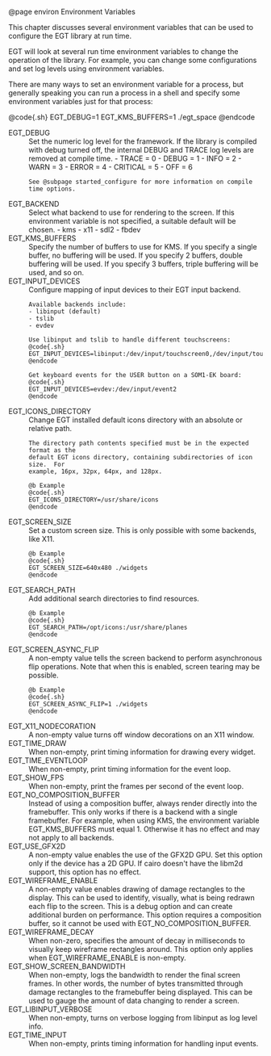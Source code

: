  @page environ Environment Variables

This chapter discusses several environment variables that can be used to
configure the EGT library at run time.

EGT will look at several run time environment variables to change the operation
of the library.  For example, you can change some configurations and set log
levels using environment variables.

There are many ways to set an environment variable for a process, but generally
speaking you can run a process in a shell and specify some environment
variables just for that process:

@code{.sh}
EGT_DEBUG=1 EGT_KMS_BUFFERS=1 ./egt_space
@endcode

<dl>
  <dt>EGT_DEBUG</dt>
  <dd>
    Set the numeric log level for the framework. If the library is compiled with
    debug turned off, the internal DEBUG and TRACE log levels are removed at
    compile time.
    - TRACE = 0
    - DEBUG = 1
    - INFO = 2
    - WARN = 3
    - ERROR = 4
    - CRITICAL = 5
    - OFF = 6

    See @subpage started_configure for more information on compile time options.

  </dd>

  <dt>EGT_BACKEND</dt>
  <dd>
    Select what backend to use for rendering to the screen.  If this environment
    variable is not specified, a suitable default will be chosen.
    - kms
    - x11
    - sdl2
    - fbdev
  </dd>

  <dt>EGT_KMS_BUFFERS</dt>
  <dd>
    Specify the number of buffers to use for KMS.  If you specify a single
    buffer, no buffering will be used.  If you specify 2 buffers, double
    buffering will be used.  If you specify 3 buffers, triple buffering will be
    used, and so on.
  </dd>

  <dt>EGT_INPUT_DEVICES</dt>
  <dd>
    Configure mapping of input devices to their EGT input backend.

    Available backends include:
    - libinput (default)
    - tslib
    - evdev

    Use libinput and tslib to handle different touchscreens:
    @code{.sh}
    EGT_INPUT_DEVICES=libinput:/dev/input/touchscreen0,/dev/input/touchscreen1;tslib:/dev/input/touchscreen2
    @endcode

    Get keyboard events for the USER button on a SOM1-EK board:
    @code{.sh}
    EGT_INPUT_DEVICES=evdev:/dev/input/event2
    @endcode
  </dd>

  <dt>EGT_ICONS_DIRECTORY</dt>
  <dd>
    Change EGT installed default icons directory with an absolute or relative path.

    The directory path contents specified must be in the expected format as the
    default EGT icons directory, containing subdirectories of icon size.  For
    example, 16px, 32px, 64px, and 128px.

    @b Example
    @code{.sh}
    EGT_ICONS_DIRECTORY=/usr/share/icons
    @endcode
  </dd>

  <dt>EGT_SCREEN_SIZE</dt>
  <dd>
    Set a custom screen size.  This is only possible with some backends, like X11.

    @b Example
    @code{.sh}
    EGT_SCREEN_SIZE=640x480 ./widgets
    @endcode
  </dd>

  <dt>EGT_SEARCH_PATH</dt>
  <dd>
    Add additional search directories to find resources.

    @b Example
    @code{.sh}
    EGT_SEARCH_PATH=/opt/icons:/usr/share/planes
    @endcode
  </dd>

  <dt>EGT_SCREEN_ASYNC_FLIP</dt>
  <dd>
    A non-empty value tells the screen backend to perform asynchronous flip
    operations.  Note that when this is enabled, screen tearing may be possible.

    @b Example
    @code{.sh}
    EGT_SCREEN_ASYNC_FLIP=1 ./widgets
    @endcode
  </dd>

  <dt>EGT_X11_NODECORATION</dt>
  <dd>
    A non-empty value turns off window decorations on an X11 window.
  </dd>

  <dt>EGT_TIME_DRAW</dt>
  <dd>
    When non-empty, print timing information for drawing every widget.
  </dd>

  <dt>EGT_TIME_EVENTLOOP</dt>
  <dd>
    When non-empty, print timing information for the event loop.
  </dd>

  <dt>EGT_SHOW_FPS</dt>
  <dd>
    When non-empty, print the frames per second of the event loop.
  </dd>

  <dt>EGT_NO_COMPOSITION_BUFFER</dt>
  <dd>
    Instead of using a composition buffer, always render directly into the
    framebuffer. This only works if there is a backend with a single
    framebuffer.  For example, when using KMS, the environment variable
    EGT_KMS_BUFFERS must equal 1.  Otherwise it has no effect and may not apply to
    all backends.
  </dd>

  <dt>EGT_USE_GFX2D</dt>
  <dd>
    A non-empty value enables the use of the GFX2D GPU. Set this option only if
    the device has a 2D GPU. If cairo doesn't have the libm2d support, this
    option has no effect.
  </dd>

  <dt>EGT_WIREFRAME_ENABLE</dt>
  <dd>
    A non-empty value enables drawing of damage rectangles to the display.  This
    can be used to identify, visually, what is being redrawn each flip to the
    screen.  This is a debug option and can create additional burden on
    performance.  This option requires a composition buffer, so it cannot be
    used with EGT_NO_COMPOSITION_BUFFER.
  </dd>

  <dt>EGT_WIREFRAME_DECAY</dt>
  <dd>
    When non-zero, specifies the amount of decay in milliseconds to visually
    keep wireframe rectangles around.  This option only applies when
    EGT_WIREFRAME_ENABLE is non-empty.
  </dd>

  <dt>EGT_SHOW_SCREEN_BANDWIDTH</dt>
  <dd>
    When non-empty, logs the bandwidth to render the final screen frames.  In
    other words, the number of bytes transmitted through damage rectangles to
    the framebuffer being displayed. This can be used to gauge the amount of
    data changing to render a screen.
  </dd>

  <dt>EGT_LIBINPUT_VERBOSE</dt>
  <dd>
    When non-empty, turns on verbose logging from libinput as log level info.
  </dd>

  <dt>EGT_TIME_INPUT</dt>
  <dd>
    When non-empty, prints timing information for handling input events.
  </dd>

</dl>
